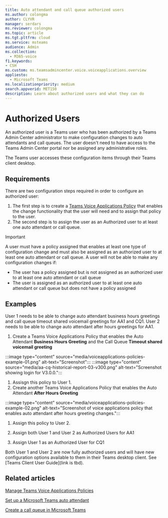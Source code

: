 ```yaml
---
title: Auto attendant and call queue authorized users
ms.author: colongma
author: CLYVR
manager: serdars
ms.reviewer: colongma
ms.topic: article
ms.tgt.pltfrm: cloud
ms.service: msteams
audience: Admin
ms.collection: 
  - M365-voice
f1.keywords:
- CSH
ms.custom: ms.teamsadmincenter.voice.voiceapplications.overview
appliesto: 
  - Microsoft Teams
ms.localizationpriority: medium
search.appverid: MET150
description: Learn about authorized users and what they can do
---
```


# Authorized Users
An authorized user is a Teams user who has been authorized by a Teams Admin Center administrator to make configuration changes to auto attendants and call queues.  The user doesn't need to have access to the Teams Admin Center portal nor be assigned any administrative roles.

The Teams user accesses these configuration items through their Teams client desktop.

## Requirements
There are two configuration steps required in order to configure an authorized user:

1. The first step is to create a [Teams Voice Applications Policy](./manage-voice-applications-policies.md) that enables the change functionality that the user will need and to assign that policy to the user.
1. The second step is to assign the user as an Authorized user to at least one auto attendant or call queue.

> [!IMPORTANT]
> A user must have a policy assigned that enables at least one type of configuration change and must also be assigned as an authorized user to at least one auto attendant or call queue.
> A user will not be able to make any configuration changes if:
> - The user has a policy assigned but is not assigned as an authorized user to at least one auto attendant or call queue
> - The user is assigned as an authorized user to at least one auto attendant or call queue but does not have a policy assigned

## Examples
User 1 needs to be able to change auto attendant business hours greetings and call queue timeout shared voicemail greetings for AA1 and CQ1.
User 2 needs to be able to change auto attendant after hours greetings for AA1.

1. Create a Teams Voice Applications Policy that enables the Auto Attendant **Business Hours Greeting** and the Call Queue **Timeout shared voicemail greeting**

 :::image type="content" source="media/voiceapplications-policies-example-01.png" alt-text="Screenshot":::
 :::image type="content" source="media/aa-cq-historical-report-03-v300.png" alt-text="Screenshot showing login for V3.0.0.":::

1. Assisgn this policy to User 1.
1. Create another Teams Voice Applications Policy that enables the Auto Attendant **After Hours Greeting**

 :::image type="content" source="media/voiceapplications-policies-example-02.png" alt-text="Screenshot of voice applications policy that enables auto attendant after hours greeting changes.":::

1. Assign this policy to User 2.

1. Assign both User 1 and User 2 as Authorized Users for AA1
1. Assign User 1 as an Authorized User for CQ1

Both User 1 and User 2 are now fully authorized users and will have new configuration options available to them in their Teams desktop client.  See [Teams Client User Guide](link is tbd).


## Related articles

[Manage Teams Voice Applications Policies](./manage-voice-applications-policies.md)

[Set up a Microsoft Teams auto attendant](./create-a-phone-system-auto-attendant.md)

[Create a call queue in Microsoft Teams](./create-a-phone-system-call-queue.md)
